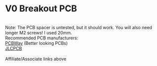 # V0 Breakout PCB
<br>Note: The PCB spacer is untested, but it should work. You will also need longer M2 screws! I used 20mm.
<br>Recommended PCB manufacturers:
<br>[PCBWay](https://www.pcbway.com/) (Better looking PCBs)
<br>[JLCPCB](https://jlcpcb.com/)
<br>
<br>Affiliate/Associate links above


